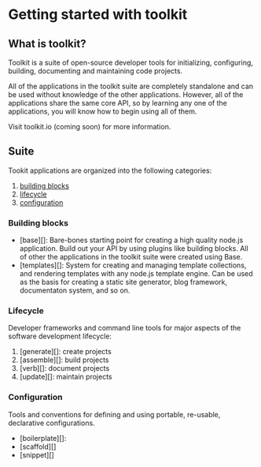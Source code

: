# Getting started with toolkit

## What is toolkit?

Toolkit is a suite of open-source developer tools for initializing, configuring, building, documenting and maintaining code projects. 

All of the applications in the toolkit suite are completely standalone and can be used without knowledge of the other applications. However, all of the applications share the same core API, so by learning any one of the applications, you will know how to begin using all of them.

Visit toolkit.io (coming soon) for more information.

## Suite

Tookit applications are organized into the following categories:

1. [building blocks](#building-blocks)
1. [lifecycle](#lifecycle)
1. [configuration](#configuration) 


### Building blocks

* [base][]: Bare-bones starting point for creating a high quality node.js application. Build out your API by using plugins like building blocks. All of other the applications in the toolkit suite were created using Base.
* [templates][]: System for creating and managing template collections, and rendering templates with any node.js template engine. Can be used as the basis for creating a static site generator, blog framework, documentaton system, and so on.


### Lifecycle

Developer frameworks and command line tools for major aspects of the software development lifecycle:

1. [generate][]: create projects
1. [assemble][]: build projects
1. [verb][]: document projects
1. [update][]: maintain projects


### Configuration

Tools and conventions for defining and using portable, re-usable, declarative configurations. 

* [boilerplate][]: 
* [scaffold][]
* [snippet][]
